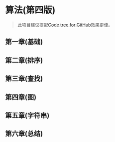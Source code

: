 # 算法(第四版)

> 此项目建议搭配[Code tree for GitHub](https://github.com/buunguyen/octotree)效果更佳。

## 第一章(基础)

## 第二章(排序)

## 第三章(查找)

## 第四章(图)

## 第五章(字符串)

## 第六章(总结)
